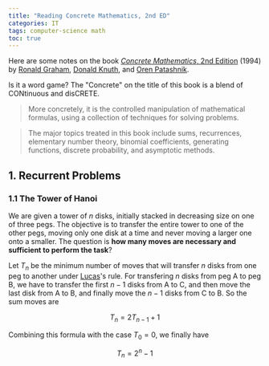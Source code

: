 ```yaml
---
title: "Reading Concrete Mathematics, 2nd ED"
categories: IT
tags: computer-science math
toc: true
---
```


Here are some notes on the book [*Concrete Mathematics*, 2nd Edition](https://en.wikipedia.org/wiki/Concrete_Mathematics) (1994) by [Ronald Graham](http://www.math.ucsd.edu/~fan/ron/), [Donald Knuth](https://www-cs-faculty.stanford.edu/~knuth/), and [Oren Patashnik](https://dblp.uni-trier.de/pers/hd/p/Patashnik:Oren). 

Is it a word game? The "Concrete" on the title of this book is a blend of CONtinuous and disCRETE. 

> More concretely, it is the controlled manipulation of mathematical formulas, using a collection of techniques for solving problems.

> The major topics treated in this book include sums, recurrences, elementary number theory, binomial coefficients, generating functions, discrete probability, and asymptotic methods.

## 1. Recurrent Problems

### 1.1 The Tower of Hanoi

We are given a tower of $n$ disks, initially stacked in decreasing size on one of three pegs. The objective is to transfer the entire tower to one of the other pegs, moving only one disk at a time and never moving a larger one onto a smaller. The question is **how many moves are necessary and sufficient to perform the task**?

Let $T_n$ be the minimum number of moves that will transfer $n$ disks from one peg to another under [Lucas](https://en.wikipedia.org/wiki/%C3%89douard_Lucas)'s rule. For transfering $n$ disks from peg A to peg B, we have to transfer the first $n-1$ disks from A to C, and then move the last disk from A to B, and finally move the $n-1$ disks from C to B. So the sum moves are

$$
T_n = 2T_{n-1} + 1
$$

Combining this formula with the case $T_0=0$, we finally have

$$
T_n = 2^{n} - 1
$$


